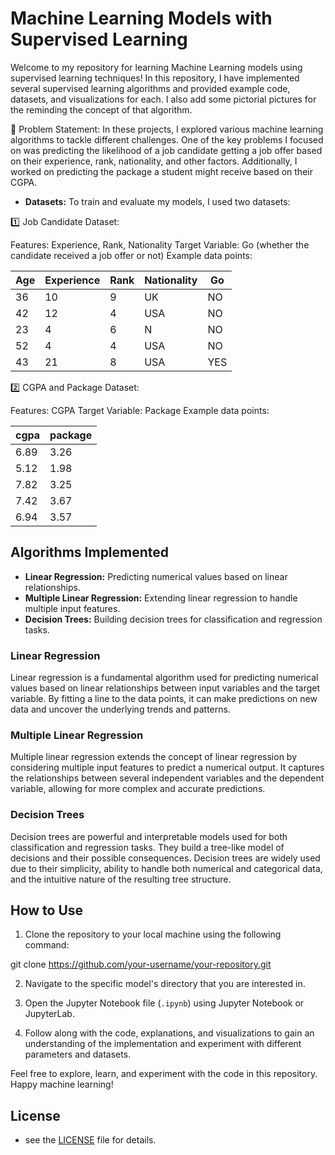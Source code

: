 # Machine Learning Models with Supervised Learning

Welcome to my repository for learning Machine Learning models using supervised learning techniques! In this repository, I have implemented several supervised learning algorithms and provided example code, datasets, and visualizations for each. I also add some pictorial pictures for the reminding the concept of that algorithm.

🎯 Problem Statement:
In these projects, I explored various machine learning algorithms to tackle different challenges. One of the key problems I focused on was predicting the likelihood of a job candidate getting a job offer based on their experience, rank, nationality, and other factors. Additionally, I worked on predicting the package a student might receive based on their CGPA.

- **Datasets:**
To train and evaluate my models, I used two datasets:

1️⃣ Job Candidate Dataset:

Features: Experience, Rank, Nationality
Target Variable: Go (whether the candidate received a job offer or not)
Example data points:

|  Age | Experience | Rank | Nationality |  Go  |
|-----|------------|------|-------------|------|
|  36 |     10     |  9   |     UK      |  NO  |
|  42 |     12     |  4   |     USA     |  NO  |
|  23 |     4      |  6   |      N      |  NO  |
|  52 |     4      |  4   |     USA     |  NO  |
|  43 |     21     |  8   |     USA     | YES  |

2️⃣ CGPA and Package Dataset:

Features: CGPA
Target Variable: Package
Example data points:

| cgpa | package |
|------|---------|
| 6.89 |  3.26   |
| 5.12 |  1.98   |
| 7.82 |  3.25   |
| 7.42 |  3.67   |
| 6.94 |  3.57   |

## Algorithms Implemented

- **Linear Regression:** Predicting numerical values based on linear relationships.
- **Multiple Linear Regression:** Extending linear regression to handle multiple input features.
- **Decision Trees:** Building decision trees for classification and regression tasks.

### Linear Regression

Linear regression is a fundamental algorithm used for predicting numerical values based on linear relationships between input variables and the target variable. By fitting a line to the data points, it can make predictions on new data and uncover the underlying trends and patterns.

### Multiple Linear Regression

Multiple linear regression extends the concept of linear regression by considering multiple input features to predict a numerical output. It captures the relationships between several independent variables and the dependent variable, allowing for more complex and accurate predictions.

### Decision Trees

Decision trees are powerful and interpretable models used for both classification and regression tasks. They build a tree-like model of decisions and their possible consequences. Decision trees are widely used due to their simplicity, ability to handle both numerical and categorical data, and the intuitive nature of the resulting tree structure.

## How to Use

1. Clone the repository to your local machine using the following command:

git clone https://github.com/your-username/your-repository.git

2. Navigate to the specific model's directory that you are interested in.

3. Open the Jupyter Notebook file (`.ipynb`) using Jupyter Notebook or JupyterLab.

4. Follow along with the code, explanations, and visualizations to gain an understanding of the implementation and experiment with different parameters and datasets.

Feel free to explore, learn, and experiment with the code in this repository. Happy machine learning!

## License
 - see the [LICENSE](LICENSE) file for details.

